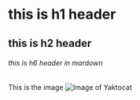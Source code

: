 # this is h1 header
## this is h2 header
###### this is h6 header in mardown


This is the image
![Image of Yaktocat](https://octodex.github.com/images/yaktocat.png)
